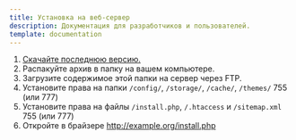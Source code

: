 ```yaml
---
title: Установка на веб-сервер
description: Документация для разработчиков и пользователей.
template: documentation
---
```


1. [Скачайте последнюю версию.](http://morfy.org/download)
2. Распакуйте архив в папку на вашем компьютере.  
3. Загрузите содержимое этой папки на сервер через FTP.  
4. Установите права на папки `/config/`, `/storage/`, `/cache/`, `/themes/` 755 (или 777)  
5. Установите права на файлы `/install.php`, `/.htaccess` и `/sitemap.xml` 755 (или 777)  
6. Откройте в брайзере http://example.org/install.php  
